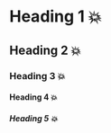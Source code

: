 
# Heading 1 :boom:

## Heading 2 :boom:

### Heading 3 :boom:

#### Heading 4 :boom:

##### Heading 5 :boom: